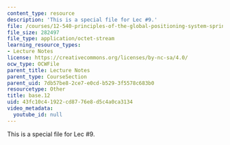 ```yaml
---
content_type: resource
description: 'This is a special file for Lec #9.'
file: /courses/12-540-principles-of-the-global-positioning-system-spring-2012/43fc10c41922cd8776e8d5c4a0ca3134_base.12
file_size: 282497
file_type: application/octet-stream
learning_resource_types:
- Lecture Notes
license: https://creativecommons.org/licenses/by-nc-sa/4.0/
ocw_type: OCWFile
parent_title: Lecture Notes
parent_type: CourseSection
parent_uid: 7db57be8-2ce7-e0cd-b529-3f5578c683b0
resourcetype: Other
title: base.12
uid: 43fc10c4-1922-cd87-76e8-d5c4a0ca3134
video_metadata:
  youtube_id: null
---
```

This is a special file for Lec #9.